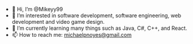 - 👋 Hi, I’m @Mikeyy99
- 👀 I’m interested in software development, software engineering, web development and video game design.
- 🌱 I’m currently learning many things such as Java, C#, C++, and React.
- 📫 How to reach me: michaelpnoyes@gmail.com

<!---
Mikeyy99/Mikeyy99 is a ✨ special ✨ repository because its `README.md` (this file) appears on your GitHub profile.
You can click the Preview link to take a look at your changes.
--->
